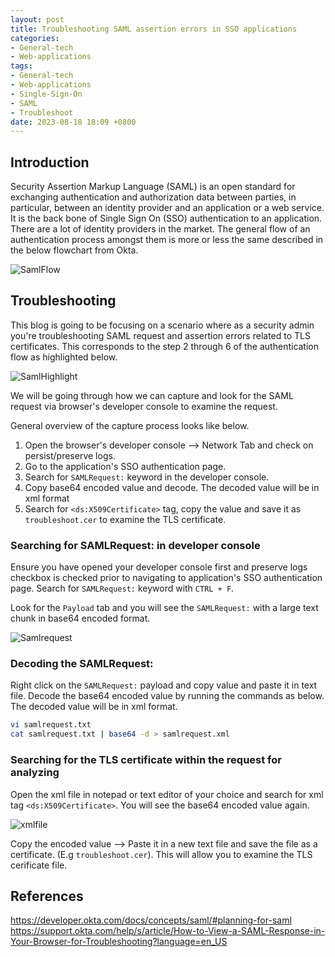 ```yaml
---
layout: post
title: Troubleshooting SAML assertion errors in SSO applications
categories:
- General-tech
- Web-applications
tags:
- General-tech
- Web-applications
- Single-Sign-On
- SAML
- Troubleshoot
date: 2023-08-18 18:09 +0800
---
```

## Introduction

Security Assertion Markup Language (SAML) is an open standard for exchanging authentication and authorization data between parties, in particular, between an identity provider and an application or a web service. It is the back bone of Single Sign On (SSO) authentication to an application. There are a lot of identity providers in the market. The general flow of an authentication process amongst them is more or less the same described in the below flowchart from Okta.

![SamlFlow](https://developer.okta.com/img/saml/saml_guidance_saml_flow.png)

## Troubleshooting

This blog is going to be focusing on a scenario where as a security admin you're troubleshooting SAML request and assertion errors related to TLS certificates. This corresponds to the step 2 through 6 of the authentication flow as highlighted below.

![SamlHighlight](https://onedrive.live.com/embed?resid=3ac474c28157d633%21343270&authkey=%21ANjGxaT8kBOAFnk&width=790&height=412)

We will be going through how we can capture and look for the SAML request via browser's developer console to examine the request.

General overview of the capture process looks like below.

1. Open the browser's developer console --> Network Tab and check on persist/preserve logs.
2. Go to the application's SSO authentication page.
3. Search for `SAMLRequest:` keyword in the developer console.
4. Copy base64 encoded value and decode. The decoded value will be in xml format
5. Search for `<ds:X509Certificate>` tag, copy the value and save it as `troubleshoot.cer` to examine the TLS certificate.

### Searching for SAMLRequest: in developer console

Ensure you have opened your developer console first and preserve logs checkbox is checked prior to navigating to application's SSO authentication page. Search for `SAMLRequest:` keyword with `CTRL + F`.

Look for the `Payload` tab and you will see the `SAMLRequest:` with a large text chunk in base64 encoded format.

![Samlrequest](https://onedrive.live.com/embed?resid=3ac474c28157d633%21343264&authkey=%21AIb4XWtCc-RwoyU&width=1056&height=761)

### Decoding the SAMLRequest:

Right click on the `SAMLRequest:` payload and copy value and paste it in text file. Decode the base64 encoded value by running the commands as below. The decoded value will be in xml format.

```bash
vi samlrequest.txt
cat samlrequest.txt | base64 -d > samlrequest.xml
```

### Searching for the TLS certificate within the request for analyzing

Open the xml file in notepad or text editor of your choice and search for xml tag `<ds:X509Certificate>`. You will see the base64 encoded value again.

![xmlfile](https://onedrive.live.com/embed?resid=3ac474c28157d633%21343268&authkey=%21ABuJCPsOEVVlZW0&width=1396&height=627)

Copy the encoded value --> Paste it in a new text file and save the file as a certificate. (E.g `troubleshoot.cer`).
This will allow you to examine the TLS cerificate file.

## References

https://developer.okta.com/docs/concepts/saml/#planning-for-saml
https://support.okta.com/help/s/article/How-to-View-a-SAML-Response-in-Your-Browser-for-Troubleshooting?language=en_US